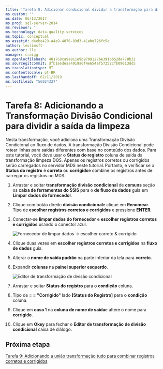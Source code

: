 ```yaml
---
title: 'Tarefa 8: Adicionar condicional dividir a transformação para dividir a limpeza de saída | Microsoft Docs'
ms.custom: ''
ms.date: 06/13/2017
ms.prod: sql-server-2014
ms.reviewer: ''
ms.technology: data-quality-services
ms.topic: conceptual
ms.assetid: d4ebe420-a4a9-4076-89d3-41abe726fc5c
author: leolimsft
ms.author: lle
manager: craigg
ms.openlocfilehash: 401768ca9a811e9b9709127be391bb52de778b32
ms.sourcegitcommit: dfb1e6deaa4919a0f4e654af57252cfb09613dd5
ms.translationtype: MT
ms.contentlocale: pt-BR
ms.lasthandoff: 02/11/2019
ms.locfileid: "56024337"
---
```

# <a name="task-8-adding-conditional-split-transform-to-split-cleansing-output"></a>Tarefa 8: Adicionando a Transformação Divisão Condicional para dividir a saída da limpeza
  Nesta transformação, você adiciona uma Transformação Divisão Condicional ao fluxo de dados. A transformação Divisão Condicional pode rotear linhas para saídas diferentes com base no conteúdo dos dados. Para este tutorial, você deve usar o **Status do registro** coluna de saída da transformação limpeza DQS. Apenas os registros corretos ou corrigidos serão carregados no servidor MDS neste tutorial. Portanto, é verificar se o **Status do registro** é **correto** ou **corrigido**e combine os registros antes de carregar os registros no MDS.  
  
1.  Arrastar e soltar **transformação divisão condicional** de **comuns** seção os **caixa de ferramentas do SSIS** para o **de fluxo de dados** guia em **Limpar dados do fornecedor**.  
  
2.  Clique com botão direito **divisão condicional**e clique em **Renomear**. Tipo de **escolher registros corretos e corrigidos** e pressione **ENTER**.  
  
3.  Conectar-se **limpar dados do fornecedor** e **escolher registros corretos e corrigidos** usando o conector azul.  
  
     ![Fornecedor de limpar dados -> escolher correto & corrigido](../../2014/tutorials/media/et-addingcsttosplitcleansingoutput-01.jpg "fornecedor de limpar dados -> escolher correto & corrigido")  
  
4.  Clique duas vezes em **escolher registros corretos e corrigidos** na **fluxo de dados** guia.  
  
5.  Alterar o **nome de saída padrão** na parte inferior da tela para **correto**.  
  
6.  Expandir **colunas** na **painel superior esquerdo**.  
  
     ![Editor de transformação de divisão condicional](../../2014/tutorials/media/et-addingcsttosplitcleansingoutput-02.jpg "Editor de transformação de divisão condicional")  
  
7.  Arrastar e soltar **Status do registro** para o **condição** coluna.  
  
8.  Tipo de **= = "Corrigido"** lado **[Status do Registro]** para o **condição** coluna.  
  
9. Clique em **caso 1** na **coluna de nome de saída**e altere o nome para **corrigido**.  
  
10. Clique em **Okey** para fechar o **Editor de transformação de divisão condicional** caixa de diálogo.  
  
## <a name="next-step"></a>Próxima etapa  
 [Tarefa 9: Adicionando a união transformação tudo para combinar registros corretos e corrigidos](../../2014/tutorials/task-9-adding-union-all-transform-to-combine-correct-and-corrected-records.md)  
  
  
